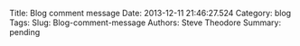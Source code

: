 Title: Blog comment message
Date: 2013-12-11 21:46:27.524
Category: blog
Tags: 
Slug: Blog-comment-message
Authors: Steve Theodore
Summary: pending



